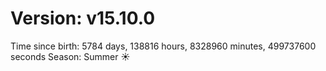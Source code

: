 # Version: v15.10.0
Time since birth: 5784 days, 138816 hours, 8328960 minutes, 499737600 seconds
Season: Summer ☀️
